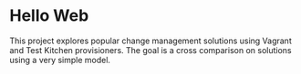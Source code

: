 # Hello Web

This project explores popular change management solutions using Vagrant and Test Kitchen provisioners.  The goal is a cross comparison on solutions using a very simple model.  
